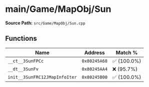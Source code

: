 # main/Game/MapObj/Sun

**Source Path:** `src/Game/MapObj/Sun.cpp`

## Functions

| Name | Address | Match % |
|------|---------|---------|
| `__ct__3SunFPCc` | `0x80245A68` | :white_check_mark: (100.0%) |
| `__dt__3SunFv` | `0x80245AA4` | :x: (95.7%) |
| `init__3SunFRC12JMapInfoIter` | `0x80245B00` | :white_check_mark: (100.0%) |